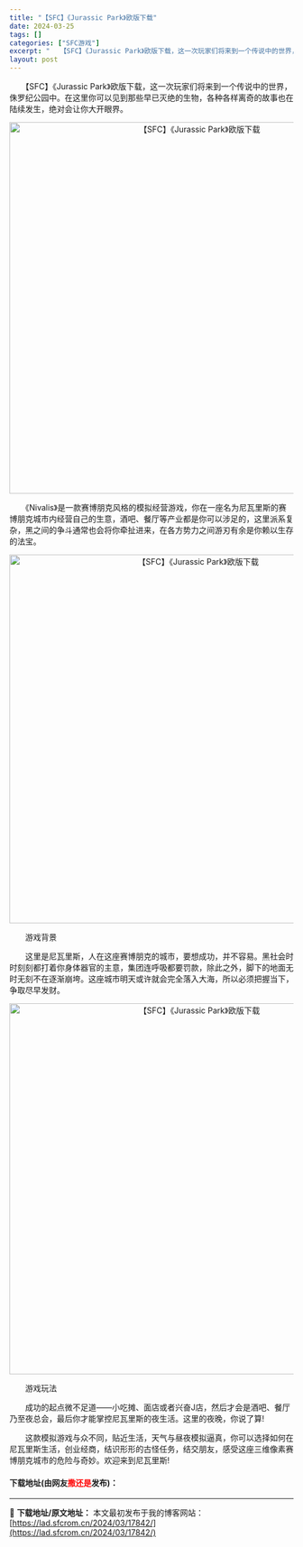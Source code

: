 ```yaml
---
title: "【SFC】《Jurassic Park》欧版下载"
date: 2024-03-25
tags: []
categories: ["SFC游戏"]
excerpt: "　　【SFC】《Jurassic Park》欧版下载，这一次玩家们将来到一个传说中的世界，侏罗纪公园中。在这里你可以见到那些早已灭绝的生物，各种各样离奇的故事也在陆续发生，绝对会让你大开眼界。 　　《Nivalis》是一款赛博朋克风格的模拟经营游戏，你在一座名为尼瓦里斯的赛博朋克城市内经营自己的生意&hellip;"
layout: post
---
```


 <p>　　【SFC】《Jurassic Park》欧版下载，这一次玩家们将来到一个传说中的世界，侏罗纪公园中。在这里你可以见到那些早已灭绝的生物，各种各样离奇的故事也在陆续发生，绝对会让你大开眼界。</p> <p align="center"><img align="" border="0" src="https://lad.sfcrom.cn/wp-content/uploads/2024/03/20240324_6600bc5568609.png" width="659" alt="【SFC】《Jurassic Park》欧版下载" /></p> <p>　　《Nivalis》是一款赛博朋克风格的模拟经营游戏，你在一座名为尼瓦里斯的赛博朋克城市内经营自己的生意，酒吧、餐厅等产业都是你可以涉足的，这里派系复杂，黑之间的争斗通常也会将你牵扯进来，在各方势力之间游刃有余是你赖以生存的法宝。</p> <p align="center"><img align="" border="0" src="https://lad.sfcrom.cn/wp-content/uploads/2024/03/20240324_6600bc56d66d0.png" width="654" alt="【SFC】《Jurassic Park》欧版下载" /></p> <p>　　游戏背景</p> <p>　　这里是尼瓦里斯，人在这座赛博朋克的城市，要想成功，并不容易。黑社会时时刻刻都打着你身体器官的主意，集团连呼吸都要罚款，除此之外，脚下的地面无时无刻不在逐渐崩垮。这座城市明天或许就会完全落入大海，所以必须把握当下，争取尽早发财。</p> <p align="center"><img align="" border="0" src="https://lad.sfcrom.cn/wp-content/uploads/2024/03/20240324_6600bc5841039.png" width="658" alt="【SFC】《Jurassic Park》欧版下载" /></p> <p>　　游戏玩法</p> <p>　　成功的起点微不足道&mdash;&mdash;小吃摊、面店或者兴奋J店，然后才会是酒吧、餐厅乃至夜总会，最后你才能掌控尼瓦里斯的夜生活。这里的夜晚，你说了算!</p> <p>　　这款模拟游戏与众不同，贴近生活，天气与昼夜模拟逼真，你可以选择如何在尼瓦里斯生活，创业经商，结识形形的古怪任务，结交朋友，感受这座三维像素赛博朋克城市的危险与奇妙。欢迎来到尼瓦里斯!</p> <p><h4>下载地址(由网友<font color="red">撒还是</font>发布)：</h4></p> 

---
📖 **下载地址/原文地址：** 本文最初发布于我的博客网站：[https://lad.sfcrom.cn/2024/03/17842/](https://lad.sfcrom.cn/2024/03/17842/)
